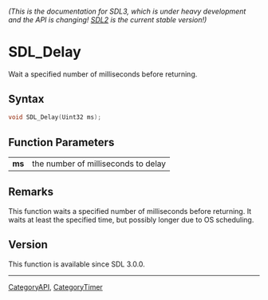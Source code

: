 ###### (This is the documentation for SDL3, which is under heavy development and the API is changing! [SDL2](https://wiki.libsdl.org/SDL2/) is the current stable version!)
# SDL_Delay

Wait a specified number of milliseconds before returning.

## Syntax

```c
void SDL_Delay(Uint32 ms);

```

## Function Parameters

|            |                                     |
| ---------- | ----------------------------------- |
| **ms**     | the number of milliseconds to delay |

## Remarks

This function waits a specified number of milliseconds before returning. It
waits at least the specified time, but possibly longer due to OS
scheduling.

## Version

This function is available since SDL 3.0.0.

----
[CategoryAPI](CategoryAPI), [CategoryTimer](CategoryTimer)


